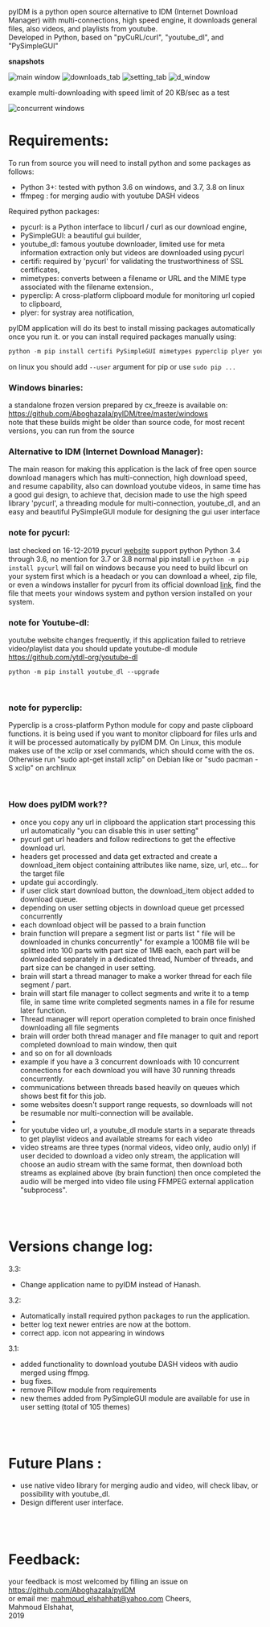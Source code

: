 pyIDM is a python open source alternative to IDM (Internet Download Manager) 
with multi-connections, high speed engine, 
it downloads general files, also videos, and playlists from youtube. <br>
Developed in Python, based on "pyCuRL/curl", "youtube_dl", and "PySimpleGUI"



**snapshots**

![main window](https://github.com/Aboghazala/pyIDM/blob/master/images/main.PNG)
![downloads_tab](https://github.com/Aboghazala/pyIDM/blob/master/images/downloads.PNG)
![setting_tab](https://github.com/Aboghazala/pyIDM/blob/master/images/setting.PNG)
![d_window](https://github.com/Aboghazala/pyIDM/blob/master/images/d_window.PNG)

example multi-downloading with speed limit of 20 KB/sec as a test

![concurrent windows](https://github.com/Aboghazala/pyIDM/blob/master/images/concurrent_windows.PNG)


# Requirements:
To run from source you will need to install python and some packages as follows:
- Python 3+: tested with python 3.6 on windows, and 3.7, 3.8 on linux
- ffmpeg : for merging audio with youtube DASH videos

Required python packages: 
- pycurl: is a Python interface to libcurl / curl as our download engine,
- PySimpleGUI: a beautiful gui builder, 
- youtube_dl: famous youtube downloader, limited use for meta information extraction only but videos are downloaded using pycurl 
- certifi: required by 'pycurl' for validating the trustworthiness of SSL certificates,
- mimetypes: converts between a filename or URL and the MIME type associated with the filename extension.,
- pyperclip: A cross-platform clipboard module for monitoring url copied to clipboard,
- plyer: for systray area notification,


pyIDM application will do its best to install missing packages automatically once you run it. or you can install required packages manually using:
```python
python -m pip install certifi PySimpleGUI mimetypes pyperclip plyer youtube_dl pycurl
```
on linux you should add `--user` argument for pip or use `sudo pip ...`

### Windows binaries: <br>
a standalone frozen version prepared by cx_freeze is available on: https://github.com/Aboghazala/pyIDM/tree/master/windows <br>
note that these builds might be older than source code, for most recent versions, you can run from the source


### Alternative to IDM (Internet Download Manager):
The main reason for making this application is the lack of free open source download managers which has multi-connection, high download speed, and resume capability, also can download youtube videos, in same time has a good gui design, to achieve that, decision made to use the high speed library 'pycurl', a threading module for multi-connection, youtube_dl, and an easy and beautiful PySimpleGUI module for designing the gui user interface



### note for pycurl: <br>
last checked on 16-12-2019 pycurl [website](http://pycurl.io/docs/latest/index.html) support python Python 3.4 through 3.6, no mention 
for 3.7 or 3.8
normal pip install i.e `python -m pip install pycurl` will fail on windows because you need to build libcurl on your system first which is a headach or you can download a wheel, zip file, or even a windows installer for pycurl from its official download [link](https://dl.bintray.com/pycurl/pycurl/), find the file that meets your windows system and python version installed on your system.
<br>


### note for Youtube-dl: <br>
youtube website changes frequently, if this application failed to retrieve video/playlist data
you should update youtube-dl module https://github.com/ytdl-org/youtube-dl
```
python -m pip install youtube_dl --upgrade
```
<br>

### note for pyperclip: <br>
Pyperclip is a cross-platform Python module for copy and paste clipboard functions. it is being used if you want to monitor clipboard for files urls and it will be processed automatically by pyIDM DM.
On Linux, this module makes use of the xclip or xsel commands, which should come with the os. Otherwise run "sudo apt-get install xclip" on Debian like or "sudo pacman -S xclip" on archlinux

<br>

### How does pyIDM work??
- once you copy any url in clipboard the application start processing this url automatically "you can disable this in user setting"
- pycurl get url headers and follow redirections to get the effective download url.
- headers get processed and data get extracted and create a download_item object 
containing attributes like name, size, url, etc... for the target file
- update gui accordingly.
- if user click start download button, the download_item object added to download queue.
- depending on user setting objects in download queue get prcessed concurrently
- each download object will be passed to a brain function
- brain function will prepare a segment list or parts list " file will be downloaded in chunks concurrently" for 
example a 100MB file will be splitted into 100 parts with part size of 1MB each, each part will be downloaded 
separately in a dedicated thread, Number of threads, and part size can be changed in user setting.
- brain will start a thread manager to make a worker thread for each file segment / part.
- brain will start file manager to collect segments and write it to a temp file, in same time write completed 
segments names in a file for resume later function.
- Thread manager will report operation completed to brain once finished downloading all file segments
- brain will order both thread manager and file manager to quit and report completed download to main window, then quit
- and so on for all downloads
- example if you have a 3 concurrent downloads with 10 concurrent connections for each download you will have 30 running threads 
concurrently.
- communications between threads based heavily on queues which shows best fit for this job.
- some websites doesn't support range requests, so downloads will not be resumable nor multi-connection will be available.
- 
- for youtube video url, a youtube_dl module starts in a separate threads to get playlist videos and available streams for each video
- video streams are three types (normal videos, video only, audio only) if user decided to download a video only stream, the application
will choose an audio stream with the same format, then download both streams as explained above (by brain function) then once completed
the audio will be merged into video file using FFMPEG external application "subprocess".  


<br><br>

# Versions change log:
3.3:
- Change application name to pyIDM instead of Hanash.

3.2:
- Automatically install required python packages to run the application.
- better log text newer entries are now at the bottom.
- correct app. icon not appearing in windows


3.1:
- added functionality to download youtube DASH videos with audio merged using ffmpg.
- bug fixes.
- remove Pillow module from requirements
- new themes added from PySimpleGUI module are available for use in user
  setting (total of 105 themes)

<br><br>

# Future Plans :
- use native video library for merging audio and video, will check libav, or possibility with youtube_dl.
- Design different user interface.



<br><br>

# Feedback:
your feedback is most welcomed by filling an issue on https://github.com/Aboghazala/pyIDM <br>
or email me: mahmoud_elshahhat@yahoo.com
Cheers, <br>
Mahmoud Elshahat, <br>
2019


